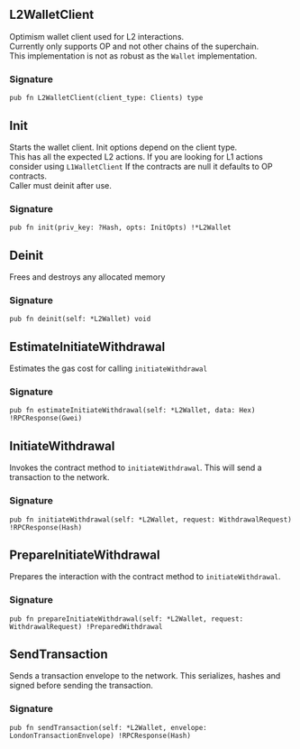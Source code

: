 ## L2WalletClient
Optimism  wallet client used for L2 interactions.\
Currently only supports OP and not other chains of the superchain.\
This implementation is not as robust as the `Wallet` implementation.

### Signature

```zig
pub fn L2WalletClient(client_type: Clients) type
```

## Init
Starts the wallet client. Init options depend on the client type.\
This has all the expected L2 actions. If you are looking for L1 actions
consider using `L1WalletClient`
If the contracts are null it defaults to OP contracts.\
Caller must deinit after use.

### Signature

```zig
pub fn init(priv_key: ?Hash, opts: InitOpts) !*L2Wallet
```

## Deinit
Frees and destroys any allocated memory

### Signature

```zig
pub fn deinit(self: *L2Wallet) void
```

## EstimateInitiateWithdrawal
Estimates the gas cost for calling `initiateWithdrawal`

### Signature

```zig
pub fn estimateInitiateWithdrawal(self: *L2Wallet, data: Hex) !RPCResponse(Gwei)
```

## InitiateWithdrawal
Invokes the contract method to `initiateWithdrawal`. This will send
a transaction to the network.

### Signature

```zig
pub fn initiateWithdrawal(self: *L2Wallet, request: WithdrawalRequest) !RPCResponse(Hash)
```

## PrepareInitiateWithdrawal
Prepares the interaction with the contract method to `initiateWithdrawal`.

### Signature

```zig
pub fn prepareInitiateWithdrawal(self: *L2Wallet, request: WithdrawalRequest) !PreparedWithdrawal
```

## SendTransaction
Sends a transaction envelope to the network. This serializes, hashes and signed before
sending the transaction.

### Signature

```zig
pub fn sendTransaction(self: *L2Wallet, envelope: LondonTransactionEnvelope) !RPCResponse(Hash)
```

